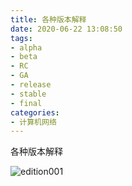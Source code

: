 ```yaml
---
title: 各种版本解释
date: 2020-06-22 13:08:50
tags:
- alpha
- beta
- RC
- GA
- release
- stable
- final
categories:
- 计算机网络
---
```

各种版本解释
<!--more-->
![edition001](http://alivnram-test.oss-cn-beijing.aliyuncs.com/alivnblog/edition001.jpg)
